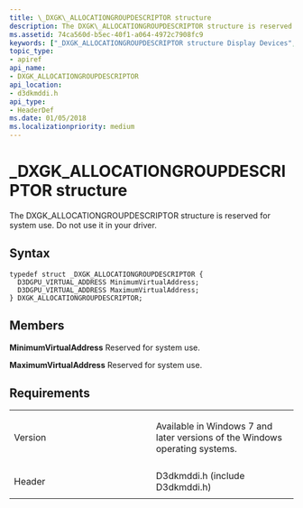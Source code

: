 ```yaml
---
title: \_DXGK\_ALLOCATIONGROUPDESCRIPTOR structure
description: The DXGK\_ALLOCATIONGROUPDESCRIPTOR structure is reserved for system use. Do not use it in your driver.
ms.assetid: 74ca560d-b5ec-40f1-a064-4972c7908fc9
keywords: ["_DXGK_ALLOCATIONGROUPDESCRIPTOR structure Display Devices", "DXGK_ALLOCATIONGROUPDESCRIPTOR structure Display Devices"]
topic_type:
- apiref
api_name:
- DXGK_ALLOCATIONGROUPDESCRIPTOR
api_location:
- d3dkmddi.h
api_type:
- HeaderDef
ms.date: 01/05/2018
ms.localizationpriority: medium
---
```


# \_DXGK\_ALLOCATIONGROUPDESCRIPTOR structure


The DXGK\_ALLOCATIONGROUPDESCRIPTOR structure is reserved for system use. Do not use it in your driver.

Syntax
------

```ManagedCPlusPlus
typedef struct _DXGK_ALLOCATIONGROUPDESCRIPTOR {
  D3DGPU_VIRTUAL_ADDRESS MinimumVirtualAddress;
  D3DGPU_VIRTUAL_ADDRESS MaximumVirtualAddress;
} DXGK_ALLOCATIONGROUPDESCRIPTOR;
```

Members
-------

**MinimumVirtualAddress**
Reserved for system use.

**MaximumVirtualAddress**
Reserved for system use.

Requirements
------------

<table>
<colgroup>
<col width="50%" />
<col width="50%" />
</colgroup>
<tbody>
<tr class="odd">
<td align="left"><p>Version</p></td>
<td align="left"><p>Available in Windows 7 and later versions of the Windows operating systems.</p></td>
</tr>
<tr class="even">
<td align="left"><p>Header</p></td>
<td align="left">D3dkmddi.h (include D3dkmddi.h)</td>
</tr>
</tbody>
</table>

 

 





